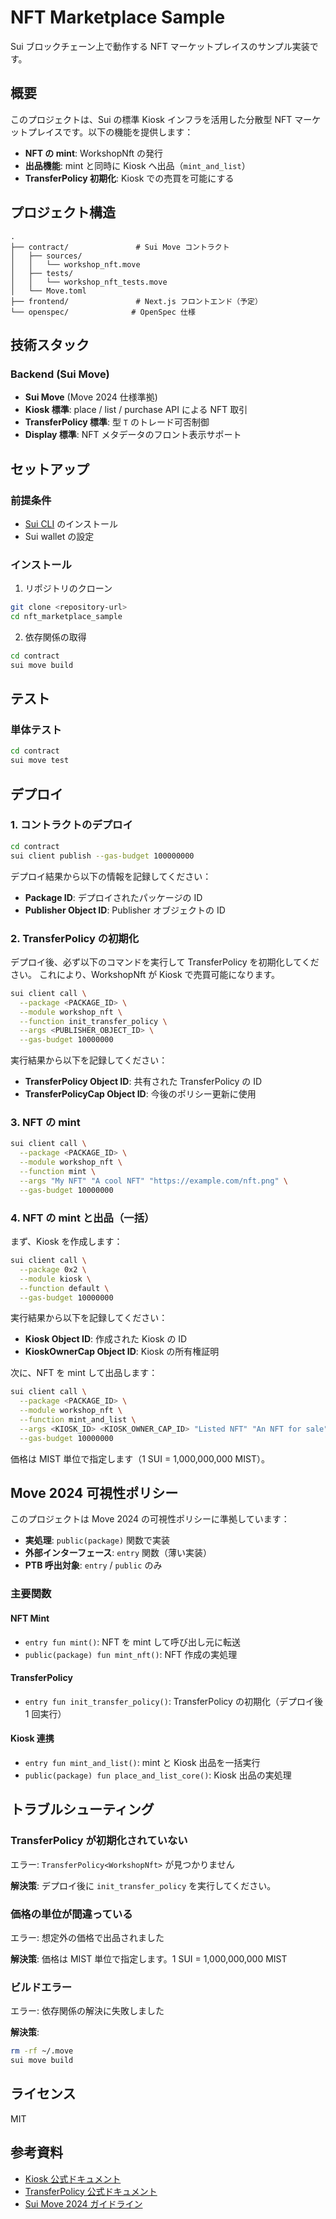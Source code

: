# NFT Marketplace Sample

Sui ブロックチェーン上で動作する NFT マーケットプレイスのサンプル実装です。

## 概要

このプロジェクトは、Sui の標準 Kiosk インフラを活用した分散型 NFT マーケットプレイスです。以下の機能を提供します：

- **NFT の mint**: WorkshopNft の発行
- **出品機能**: mint と同時に Kiosk へ出品（`mint_and_list`）
- **TransferPolicy 初期化**: Kiosk での売買を可能にする

## プロジェクト構造

```
.
├── contract/               # Sui Move コントラクト
│   ├── sources/
│   │   └── workshop_nft.move
│   ├── tests/
│   │   └── workshop_nft_tests.move
│   └── Move.toml
├── frontend/               # Next.js フロントエンド（予定）
└── openspec/              # OpenSpec 仕様
```

## 技術スタック

### Backend (Sui Move)
- **Sui Move** (Move 2024 仕様準拠)
- **Kiosk 標準**: place / list / purchase API による NFT 取引
- **TransferPolicy 標準**: 型 `T` のトレード可否制御
- **Display 標準**: NFT メタデータのフロント表示サポート

## セットアップ

### 前提条件

- [Sui CLI](https://docs.sui.io/build/install) のインストール
- Sui wallet の設定

### インストール

1. リポジトリのクローン
```bash
git clone <repository-url>
cd nft_marketplace_sample
```

2. 依存関係の取得
```bash
cd contract
sui move build
```

## テスト

### 単体テスト

```bash
cd contract
sui move test
```

## デプロイ

### 1. コントラクトのデプロイ

```bash
cd contract
sui client publish --gas-budget 100000000
```

デプロイ結果から以下の情報を記録してください：
- **Package ID**: デプロイされたパッケージの ID
- **Publisher Object ID**: Publisher オブジェクトの ID

### 2. TransferPolicy の初期化

デプロイ後、必ず以下のコマンドを実行して TransferPolicy を初期化してください。
これにより、WorkshopNft が Kiosk で売買可能になります。

```bash
sui client call \
  --package <PACKAGE_ID> \
  --module workshop_nft \
  --function init_transfer_policy \
  --args <PUBLISHER_OBJECT_ID> \
  --gas-budget 10000000
```

実行結果から以下を記録してください：
- **TransferPolicy Object ID**: 共有された TransferPolicy の ID
- **TransferPolicyCap Object ID**: 今後のポリシー更新に使用

### 3. NFT の mint

```bash
sui client call \
  --package <PACKAGE_ID> \
  --module workshop_nft \
  --function mint \
  --args "My NFT" "A cool NFT" "https://example.com/nft.png" \
  --gas-budget 10000000
```

### 4. NFT の mint と出品（一括）

まず、Kiosk を作成します：

```bash
sui client call \
  --package 0x2 \
  --module kiosk \
  --function default \
  --gas-budget 10000000
```

実行結果から以下を記録してください：
- **Kiosk Object ID**: 作成された Kiosk の ID
- **KioskOwnerCap Object ID**: Kiosk の所有権証明

次に、NFT を mint して出品します：

```bash
sui client call \
  --package <PACKAGE_ID> \
  --module workshop_nft \
  --function mint_and_list \
  --args <KIOSK_ID> <KIOSK_OWNER_CAP_ID> "Listed NFT" "An NFT for sale" "https://example.com/sale.png" 1000000000 \
  --gas-budget 10000000
```

価格は MIST 単位で指定します（1 SUI = 1,000,000,000 MIST）。

## Move 2024 可視性ポリシー

このプロジェクトは Move 2024 の可視性ポリシーに準拠しています：

- **実処理**: `public(package)` 関数で実装
- **外部インターフェース**: `entry` 関数（薄い実装）
- **PTB 呼出対象**: `entry` / `public` のみ

### 主要関数

#### NFT Mint
- `entry fun mint()`: NFT を mint して呼び出し元に転送
- `public(package) fun mint_nft()`: NFT 作成の実処理

#### TransferPolicy
- `entry fun init_transfer_policy()`: TransferPolicy の初期化（デプロイ後 1 回実行）

#### Kiosk 連携
- `entry fun mint_and_list()`: mint と Kiosk 出品を一括実行
- `public(package) fun place_and_list_core()`: Kiosk 出品の実処理

## トラブルシューティング

### TransferPolicy が初期化されていない

エラー: `TransferPolicy<WorkshopNft>` が見つかりません

**解決策**: デプロイ後に `init_transfer_policy` を実行してください。

### 価格の単位が間違っている

エラー: 想定外の価格で出品されました

**解決策**: 価格は MIST 単位で指定します。1 SUI = 1,000,000,000 MIST

### ビルドエラー

エラー: 依存関係の解決に失敗しました

**解決策**:
```bash
rm -rf ~/.move
sui move build
```

## ライセンス

MIT

## 参考資料

- [Kiosk 公式ドキュメント](https://docs.sui.io/standards/kiosk)
- [TransferPolicy 公式ドキュメント](https://docs.sui.io/standards/kiosk/transfer-policy)
- [Sui Move 2024 ガイドライン](https://docs.sui.io/concepts/sui-move-concepts/conventions)
